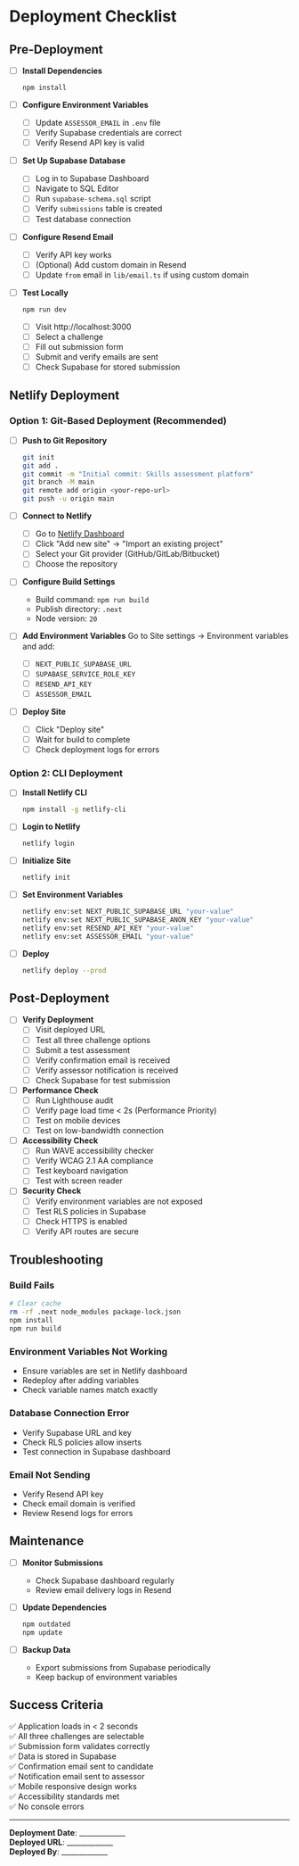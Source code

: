 # Deployment Checklist

## Pre-Deployment

- [ ] **Install Dependencies**
  ```bash
  npm install
  ```

- [ ] **Configure Environment Variables**
  - [ ] Update `ASSESSOR_EMAIL` in `.env` file
  - [ ] Verify Supabase credentials are correct
  - [ ] Verify Resend API key is valid

- [ ] **Set Up Supabase Database**
  - [ ] Log in to Supabase Dashboard
  - [ ] Navigate to SQL Editor
  - [ ] Run `supabase-schema.sql` script
  - [ ] Verify `submissions` table is created
  - [ ] Test database connection

- [ ] **Configure Resend Email**
  - [ ] Verify API key works
  - [ ] (Optional) Add custom domain in Resend
  - [ ] Update `from` email in `lib/email.ts` if using custom domain

- [ ] **Test Locally**
  ```bash
  npm run dev
  ```
  - [ ] Visit http://localhost:3000
  - [ ] Select a challenge
  - [ ] Fill out submission form
  - [ ] Submit and verify emails are sent
  - [ ] Check Supabase for stored submission

## Netlify Deployment

### Option 1: Git-Based Deployment (Recommended)

- [ ] **Push to Git Repository**
  ```bash
  git init
  git add .
  git commit -m "Initial commit: Skills assessment platform"
  git branch -M main
  git remote add origin <your-repo-url>
  git push -u origin main
  ```

- [ ] **Connect to Netlify**
  - [ ] Go to [Netlify Dashboard](https://app.netlify.com)
  - [ ] Click "Add new site" → "Import an existing project"
  - [ ] Select your Git provider (GitHub/GitLab/Bitbucket)
  - [ ] Choose the repository

- [ ] **Configure Build Settings**
  - Build command: `npm run build`
  - Publish directory: `.next`
  - Node version: `20`

- [ ] **Add Environment Variables**
  Go to Site settings → Environment variables and add:
  - [ ] `NEXT_PUBLIC_SUPABASE_URL`
  - [ ] `SUPABASE_SERVICE_ROLE_KEY`
  - [ ] `RESEND_API_KEY`
  - [ ] `ASSESSOR_EMAIL`

- [ ] **Deploy Site**
  - [ ] Click "Deploy site"
  - [ ] Wait for build to complete
  - [ ] Check deployment logs for errors

### Option 2: CLI Deployment

- [ ] **Install Netlify CLI**
  ```bash
  npm install -g netlify-cli
  ```

- [ ] **Login to Netlify**
  ```bash
  netlify login
  ```

- [ ] **Initialize Site**
  ```bash
  netlify init
  ```

- [ ] **Set Environment Variables**
  ```bash
  netlify env:set NEXT_PUBLIC_SUPABASE_URL "your-value"
  netlify env:set NEXT_PUBLIC_SUPABASE_ANON_KEY "your-value"
  netlify env:set RESEND_API_KEY "your-value"
  netlify env:set ASSESSOR_EMAIL "your-value"
  ```

- [ ] **Deploy**
  ```bash
  netlify deploy --prod
  ```

## Post-Deployment

- [ ] **Verify Deployment**
  - [ ] Visit deployed URL
  - [ ] Test all three challenge options
  - [ ] Submit a test assessment
  - [ ] Verify confirmation email is received
  - [ ] Verify assessor notification is received
  - [ ] Check Supabase for test submission

- [ ] **Performance Check**
  - [ ] Run Lighthouse audit
  - [ ] Verify page load time < 2s (Performance Priority)
  - [ ] Test on mobile devices
  - [ ] Test on low-bandwidth connection

- [ ] **Accessibility Check**
  - [ ] Run WAVE accessibility checker
  - [ ] Verify WCAG 2.1 AA compliance
  - [ ] Test keyboard navigation
  - [ ] Test with screen reader

- [ ] **Security Check**
  - [ ] Verify environment variables are not exposed
  - [ ] Test RLS policies in Supabase
  - [ ] Check HTTPS is enabled
  - [ ] Verify API routes are secure

## Troubleshooting

### Build Fails
```bash
# Clear cache
rm -rf .next node_modules package-lock.json
npm install
npm run build
```

### Environment Variables Not Working
- Ensure variables are set in Netlify dashboard
- Redeploy after adding variables
- Check variable names match exactly

### Database Connection Error
- Verify Supabase URL and key
- Check RLS policies allow inserts
- Test connection in Supabase dashboard

### Email Not Sending
- Verify Resend API key
- Check email domain is verified
- Review Resend logs for errors

## Maintenance

- [ ] **Monitor Submissions**
  - Check Supabase dashboard regularly
  - Review email delivery logs in Resend

- [ ] **Update Dependencies**
  ```bash
  npm outdated
  npm update
  ```

- [ ] **Backup Data**
  - Export submissions from Supabase periodically
  - Keep backup of environment variables

## Success Criteria

✅ Application loads in < 2 seconds  
✅ All three challenges are selectable  
✅ Submission form validates correctly  
✅ Data is stored in Supabase  
✅ Confirmation email sent to candidate  
✅ Notification email sent to assessor  
✅ Mobile responsive design works  
✅ Accessibility standards met  
✅ No console errors  

---

**Deployment Date**: _____________  
**Deployed URL**: _____________  
**Deployed By**: _____________
